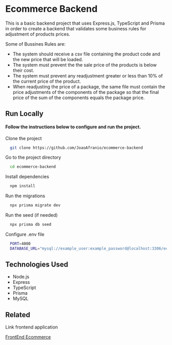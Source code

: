 
# Ecommerce Backend

This is a basic backend project that uses Express.js, TypeScript and Prisma in order to create a backend that validates some business rules for adjustment of products prices.

Some of Bussines Rules are:

- The system should receive a csv file containing the product code and the new price that will be loaded.
- The system must prevent the the sale price of the products is below their cost.
- The system must prevent any readjustment greater or less than 10% of the current price of the product.
- When readjusting the price of a package, the same file must contain the price adjustments of the components of the package so that the final price of the sum of the components equals the package price.

## Run Locally

#### Follow the instructions below to configure and run the project.

Clone the project

```bash
  git clone https://github.com/JoaoAfranio/ecommerce-backend
```

Go to the project directory

```bash
  cd ecommerce-backend
```

Install dependencies

```bash
  npm install
```

Run the migrations

```bash
  npx prisma migrate dev
```

Run the seed (if needed)

```bash
  npx prisma db seed
```

Configure .env file

```bash
  PORT=4000
  DATABASE_URL="mysql://example_user:example_password@localhost:3306/ecommerce"
```
## Technologies Used

- Node.js
- Express
- TypeScript
- Prisma
- MySQL

## Related

Link frontend application

[FrontEnd Ecommerce](https://github.com/JoaoAfranio/ecommerce-frontend)


